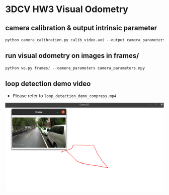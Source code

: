# 3DCV HW3 Visual Odometry
## camera calibration & output intrinsic parameter
```python
python camera_calibration.py calib_video.avi --output camera_parameters.npy
```
## run visual odometry on images in frames/
```python
python vo.py frames/ --camera_parameters camera_parameters.npy
```

## loop detection demo video
- Please refer to `loop_detection_demo_compress.mp4`

![](loop.png)